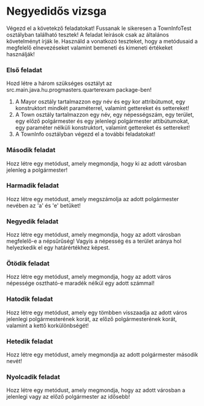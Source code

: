 # Negyedidős vizsga

Végezd el a követekző feladatokat! Fussanak le sikeresen a TownInfoTest osztályban található tesztek!
A feladat leírások csak az általános követelményt írják le. Használd a vonatkozó teszteket, hogy a metódusaid a megfelelő elnevezéseket valamint bemeneti és kimeneti értékeket használják!

### Első feladat
Hozd létre a három szükséges osztályt az src.main.java.hu.progmasters.quarterexam package-ben!
1. A Mayor osztály tartalmazzon egy név és egy kor attribútumot, egy konstruktort mindkét paraméterrel, valamint gettereket és settereket!
2. A Town osztály tartalmazzon egy név, egy népességszám, egy terület, egy előző polgármester és egy jelenlegi polgármester attibútumokat, egy paraméter nélküli konstruktort, valamint gettereket és settereket!
3. A TownInfo osztályban végezd el a további feladatokat!

### Második feladat
Hozz létre egy metódust, amely megmondja, hogy ki az adott városban jelenleg a polgármester!

### Harmadik feladat
Hozz létre egy metódust, amely megszámolja az adott polgármester nevében az 'a' és 'e' betűket!

### Negyedik feladat
Hozz létre egy metódust, amely megmondja, hogy az adott városban megfelelő-e a népsűrűség! Vagyis a népesség és a terület aránya hol helyezkedik el egy határértékhez képest.

### Ötödik feladat
Hozz létre egy metódust, amely megmondja, hogy az adott város népessége osztható-e maradék nélkül egy adott számmal!

### Hatodik feladat
Hozz létre egy metódust, amely egy tömbben visszaadja az adott város jelenlegi polgármesterének korát, az előző polgármesterének korát, valamint a kettő korkülönbségét!

### Hetedik feladat
Hozz létre egy metódust, amely megmondja az adott polgármester második nevét!

### Nyolcadik feladat
Hozz létre egy metódust, amely megmondja, hogy az adott városban a jelenlegi vagy az előző polgármester az idősebb!
